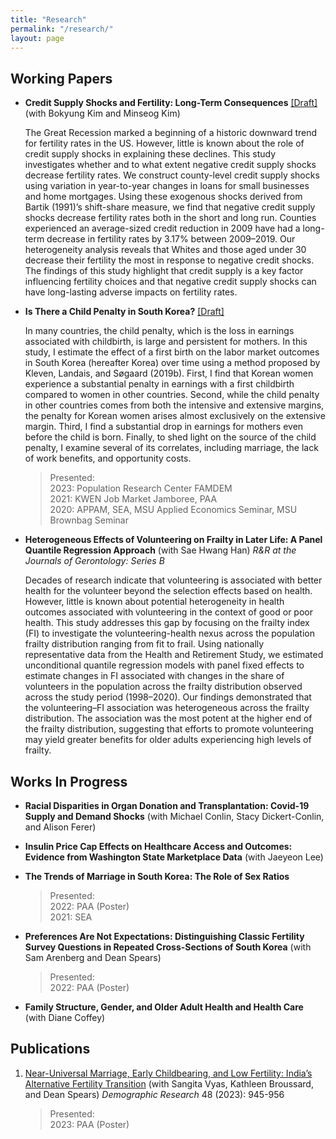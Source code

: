 ```yaml
---
title: "Research"
permalink: "/research/"
layout: page
---
```


## Working Papers
* **Credit Supply Shocks and Fertility: Long-Term Consequences** [[Draft]](https://drive.google.com/file/d/1X7xGQ5n1e8XIMjHAyZnBrnejr586jx3N/view?usp=share_link) (with Bokyung Kim and Minseog Kim)

    The Great Recession marked a beginning of a historic downward trend for fertility rates in the US. However, little is known about the role of credit supply shocks in explaining these declines. This study investigates whether and to what extent negative credit supply shocks decrease fertility rates. We construct county-level credit supply shocks using variation in year-to-year changes in loans for small businesses and home mortgages. Using these exogenous shocks derived from Bartik (1991)’s shift-share measure, we find that negative credit supply shocks decrease fertility rates both in the short and long run. Counties experienced an average-sized credit reduction in 2009 have had a long-term decrease in fertility rates by 3.17% between 2009–2019. Our heterogeneity analysis reveals that Whites and those aged under 30 decrease their fertility the most in response to negative credit shocks. The findings of this study highlight that credit supply is a key factor influencing fertility choices and that negative credit supply shocks can have long-lasting adverse impacts on fertility rates.

  
* **Is There a Child Penalty in South Korea?** [[Draft]](/assets/papers/naraepark_childpenalty.pdf)
  
  In many countries, the child penalty, which is the loss in earnings associated with childbirth, is large and persistent for mothers. In this study, I estimate the effect of a first birth on the labor market outcomes in South Korea (hereafter Korea) over time using a method proposed by Kleven, Landais, and Søgaard (2019b). First, I find that Korean women experience a substantial penalty in earnings with a first childbirth compared to women in other countries. Second, while the child penalty in other countries comes from both the intensive and extensive margins, the penalty for Korean women arises almost exclusively on the extensive margin. Third, I find a substantial drop in earnings for mothers even before the child is born. Finally, to shed light on the source of the child penalty, I examine several of its correlates, including marriage, the lack of work benefits, and opportunity costs.

  >Presented: <br/>
  >2023: Population Research Center FAMDEM <br/>
  >2021: KWEN Job Market Jamboree, PAA <br/>
  >2020: APPAM, SEA, MSU Applied Economics Seminar, MSU Brownbag Seminar

* **Heterogeneous Effects of Volunteering on Frailty in Later Life: A Panel Quantile Regression Approach** (with Sae Hwang Han) *R&R at the Journals of Gerontology: Series B*

    Decades of research indicate that volunteering is associated with better health for the volunteer beyond the selection effects based on health. However, little is known about potential heterogeneity in health outcomes associated with volunteering in the context of good or poor health. This study addresses this gap by focusing on the frailty index (FI) to investigate the volunteering-health nexus across the population frailty distribution ranging from fit to frail. Using nationally representative data from the Health and Retirement Study, we estimated unconditional quantile regression models with panel fixed effects to estimate changes in FI associated with changes in the share of volunteers in the population across the frailty distribution observed across the study period (1998–2020). Our findings demonstrated that the volunteering–FI association was heterogeneous across the frailty distribution. The association was the most potent at the higher end of the frailty distribution, suggesting that efforts to promote volunteering may yield greater benefits for older adults experiencing high levels of frailty. 

## Works In Progress

* **Racial Disparities in Organ Donation and Transplantation: Covid-19 Supply and Demand Shocks** (with Michael Conlin, Stacy Dickert-Conlin, and Alison Ferer)

* **Insulin Price Cap Effects on Healthcare Access and Outcomes: Evidence from Washington State Marketplace Data** (with Jaeyeon Lee)
  
* **The Trends of Marriage in South Korea: The Role of Sex Ratios**
  
  >Presented: <br/>
  >2022: PAA (Poster) <br/>
  >2021: SEA
  
* **Preferences Are Not Expectations: Distinguishing Classic Fertility Survey Questions in Repeated Cross-Sections of South Korea** (with Sam Arenberg and Dean Spears)
  
  >Presented: <br/>
  >2022: PAA (Poster)

* **Family Structure, Gender, and Older Adult Health and Health Care** (with Diane Coffey)

## Publications
1. [Near-Universal Marriage, Early Childbearing, and Low Fertility: India’s Alternative Fertility Transition](https://www.demographic-research.org/volumes/vol48/34/default.htm#:~:text=In%20contrast%20to%20countries%20that,the%20birth%20of%20two%20children.) (with Sangita Vyas, Kathleen Broussard, and Dean Spears) *Demographic Research* 48 (2023): 945-956

    >Presented: <br/>
    >2023: PAA (Poster)
